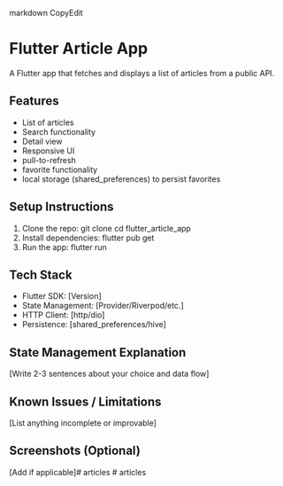 markdown
CopyEdit
# Flutter Article App
A Flutter app that fetches and displays a list of articles from a public
API.

## Features
- List of articles
- Search functionality
- Detail view
- Responsive UI
- pull-to-refresh
- favorite functionality
- local storage (shared_preferences) to persist favorites

## Setup Instructions
1. Clone the repo:
   git clone <your-repo-link>
   cd flutter_article_app
2. Install dependencies:
   flutter pub get
3. Run the app:
   flutter run

## Tech Stack
- Flutter SDK: [Version]
- State Management: [Provider/Riverpod/etc.]
- HTTP Client: [http/dio]
- Persistence: [shared_preferences/hive]

## State Management Explanation
[Write 2-3 sentences about your choice and data flow]
## Known Issues / Limitations
[List anything incomplete or improvable]
## Screenshots (Optional)
[Add if applicable]#   a r t i c l e s  
 #   a r t i c l e s  
 